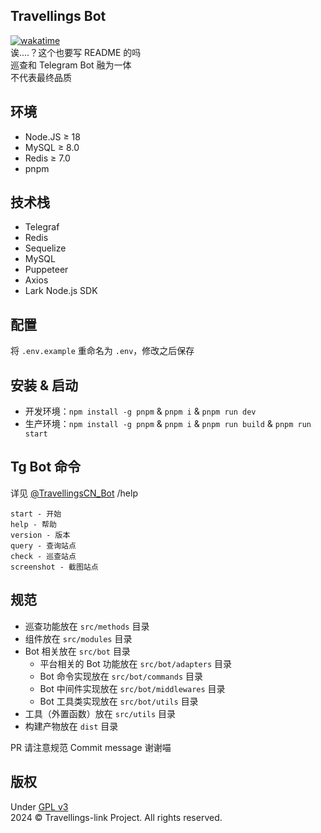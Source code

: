 ## Travellings Bot

[![wakatime](https://wakatime.com/badge/github/travellings-link/travellings-bot.svg)](https://wakatime.com/badge/github/travellings-link/travellings-bot)  
诶....？这个也要写 README 的吗  
巡查和 Telegram Bot 融为一体  
不代表最终品质

## 环境

- Node.JS ≥ 18
- MySQL ≥ 8.0
- Redis ≥ 7.0
- pnpm

## 技术栈

- Telegraf
- Redis
- Sequelize
- MySQL
- Puppeteer
- Axios
- Lark Node.js SDK

## 配置

将 `.env.example` 重命名为 `.env`，修改之后保存

## 安装 & 启动

- 开发环境：`npm install -g pnpm` & `pnpm i` & `pnpm run dev`
- 生产环境：`npm install -g pnpm` & `pnpm i` & `pnpm run build` & `pnpm run start`

## Tg Bot 命令

详见 [@TravellingsCN_Bot](https://t.me/TravellingsCN_Bot) /help

```
start - 开始
help - 帮助
version - 版本
query - 查询站点
check - 巡查站点
screenshot - 截图站点
```

## 规范

- 巡查功能放在 `src/methods` 目录
- 组件放在 `src/modules` 目录
- Bot 相关放在 `src/bot` 目录
  - 平台相关的 Bot 功能放在 `src/bot/adapters` 目录
  - Bot 命令实现放在 `src/bot/commands` 目录
  - Bot 中间件实现放在 `src/bot/middlewares` 目录
  - Bot 工具类实现放在 `src/bot/utils` 目录
- 工具（外置函数）放在 `src/utils` 目录
- 构建产物放在 `dist` 目录

PR 请注意规范 Commit message 谢谢喵

## 版权

Under [GPL v3](https://www.gnu.org/licenses/gpl-3.0.html)  
2024 © Travellings-link Project. All rights reserved.
